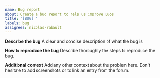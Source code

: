 ```yaml
---
name: Bug report
about: Create a bug report to help us improve Luos
title: '[BUG] '
labels: bug
assignees: nicolas-rabault
---
```


**Describe the bug**
A clear and concise description of what the bug is.

**How to reproduce the bug**
Describe thoroughly the steps to reproduce the bug.

**Additional context**
Add any other context about the problem here.
Don't hesitate to add screenshots or to link an entry from the forum.
